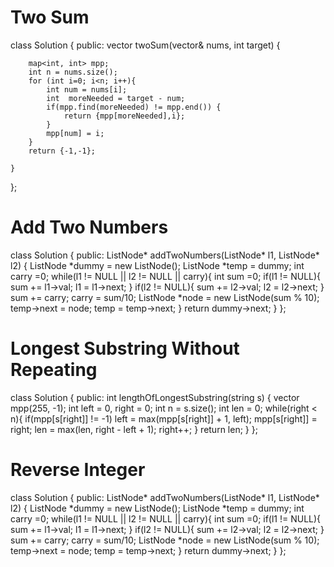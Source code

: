 # Two Sum

class Solution {
public:
    vector<int> twoSum(vector<int>& nums, int target) {
        
        map<int, int> mpp;
        int n = nums.size();
        for (int i=0; i<n; i++){
            int num = nums[i];
            int  moreNeeded = target - num;
            if(mpp.find(moreNeeded) != mpp.end()) {
                return {mpp[moreNeeded],i};
            }
            mpp[num] = i;
        }
        return {-1,-1};
        
    }
};

# Add Two Numbers

class Solution {
public:
    ListNode* addTwoNumbers(ListNode* l1, ListNode* l2) {
       ListNode *dummy = new ListNode();
       ListNode *temp = dummy;
       int carry =0;
       while(l1 != NULL || l2 != NULL || carry){
           int sum =0;
           if(l1 != NULL){
               sum += l1->val;
               l1 = l1->next;
           }
           if(l2 != NULL){
               sum += l2->val;
               l2 = l2->next;
           }
           sum += carry;
           carry = sum/10;
           ListNode *node = new ListNode(sum % 10);
           temp->next = node;
           temp = temp->next;
       } 
       return dummy->next;
    }
};

# Longest Substring Without Repeating

class Solution {
public:
    int lengthOfLongestSubstring(string s) {
        vector<int> mpp(255, -1);
        int left = 0, right = 0;
        int n = s.size();
        int len = 0;
        while(right < n){
            if(mpp[s[right]] != -1)
                left = max(mpp[s[right]] + 1, left);
            mpp[s[right]] = right;
            len = max(len, right - left + 1);
            right++;
        }
        return len;
    }
};

# Reverse Integer

class Solution {
public:
    ListNode* addTwoNumbers(ListNode* l1, ListNode* l2) {
       ListNode *dummy = new ListNode();
       ListNode *temp = dummy;
       int carry =0;
       while(l1 != NULL || l2 != NULL || carry){
           int sum =0;
           if(l1 != NULL){
               sum += l1->val;
               l1 = l1->next;
           }
           if(l2 != NULL){
               sum += l2->val;
               l2 = l2->next;
           }
           sum += carry;
           carry = sum/10;
           ListNode *node = new ListNode(sum % 10);
           temp->next = node;
           temp = temp->next;
       } 
       return dummy->next;
    }
};
